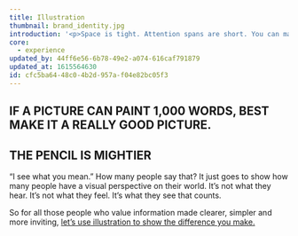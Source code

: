```yaml
---
title: Illustration
thumbnail: brand_identity.jpg
introduction: '<p>Space is tight. Attention spans are short. You can make the most of both when you opt for the right illustration. From technical drawing to character animation, icons to infographics, complex ideas become much clearer when you show rather than tell.</p>'
core:
  - experience
updated_by: 44ff6e56-6b78-49e2-a074-616caf791879
updated_at: 1615564630
id: cfc5ba64-48c0-4b2d-957a-f04e82bc05f3
---
```

## IF A PICTURE CAN PAINT 1,000 WORDS, BEST MAKE IT A REALLY GOOD PICTURE.


## THE PENCIL IS MIGHTIER

“I see what you mean.” How many people say that? It just goes to show how many people have a visual perspective on their world. It’s not what they hear. It’s not what they feel. It’s what they see that counts.

So for all those people who value information made clearer, simpler and more inviting, [let’s use illustration to show the difference you make.](/contact)
